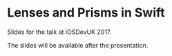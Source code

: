 # Lenses and Prisms in Swift

Slides for the talk at iOSDevUK 2017.

The slides will be available after the presentation.